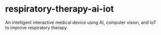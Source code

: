 # respiratory-therapy-ai-iot
An intelligent interactive medical device using AI, computer vision, and IoT to improve respiratory therapy.
